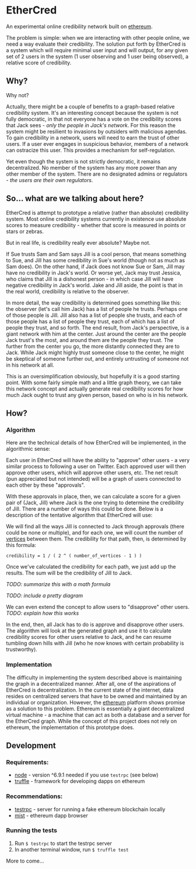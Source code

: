 # EtherCred

An experimental online credibility network built on [ethereum](https://www.ethereum.org/).

The problem is simple: when we are interacting with other people online, we need a way evaluate their credibility. The solution put forth by EtherCred is a system which will require minimal user input and will output, for any given set of 2 users in the system (1 user observing and 1 user being observed), a relative score of credibility.

## Why?

Why not?

Actually, there might be a couple of benefits to a graph-based relative credibility system. It's an interesting concept because the system is not fully democratic, in that not everyone has a vote on the credibility scores that Jack sees - *only the people in Jack's network*. For this reason the system might be resilient to invasions by outsiders with malicious agendas. To gain credibility in a network, users will need to earn the trust of other users. If a user ever engages in suspicious behavior, members of a network can ostracize this user. This provides a mechanism for self-regulation.

Yet even though the system is not strictly democratic, it remains decentralized. No member of the system has any more power than any other member of the system. There are no designated admins or regulators - *the users are their own regulators*.

## So... what are we talking about here?

EtherCred is attempt to prototype a relative (rather than absolute) credibility system. Most online credibility systems currently in existence use absolute scores to measure credibility - whether that score is measured in points or stars or zebras.

But in real life, is credibility really ever absolute? Maybe not.

If Sue trusts Sam and Sam says Jill is a cool person, that means something to Sue, and Jill has some credibility in Sue's world (though not as much as Sam does). On the other hand, if Jack does not know Sue or Sam, Jill may have no credibility in Jack's world. Or worse yet, Jack may trust Jessica, who claims that Jill is a dishonest person - in which case Jill will have negative credibility in Jack's world. Jake and Jill aside, the point is that in the real world, credibility is relative to the observer.

In more detail, the way credibility is determined goes something like this: the observer (let's call him Jack) has a list of people he trusts. Perhaps one of those people is Jill. Jill also has a list of people she trusts, and each of those people has a list of people they trust, each of which has a list of people they trust, and so forth. The end result, from Jack's perspective, is a giant network with him at the center. Just around the center are the people Jack trust's the most, and around them are the people they trust. The further from the center you go, the more distantly connected they are to Jack. While Jack might highly trust someone close to the center, he might be skeptical of someone further out, and entirely untrusting of someone not in his network at all.

This is an oversimplification obviously, but hopefully it is a good starting point. With some fairly simple math and a little graph theory, we can take this network concept and actually generate real credibility scores for how much Jack ought to trust any given person, based on who is in his network.

## How?

### Algorithm

Here are the technical details of how EtherCred will be implemented, in the algorithmic sense:

Each user in EtherCred will have the ability to "approve" other users - a very similar process to following a user on Twitter. Each approved user will then approve other users, which will approve other users, etc. The net result (pun appreciated but not intended) will be a graph of users connected to each other by these "approvals".

With these approvals in place, then, we can calculate a score for a given pair of (Jack, Jill) where Jack is the one trying to determine the credibility of Jill. There are a number of ways this could be done. Below is a description of the tentative algorithm that EtherCred will use:

We will find all the ways Jill is connected to Jack through approvals (there could be none or multiple), and for each one, we will count the number of [vertices](https://en.wikipedia.org/wiki/Vertex_(graph_theory)) between them. The credibility for that path, then, is determined by this formula:

`credibility = 1 / ( 2 ^ ( number_of_vertices - 1 ) )`

Once we've calculated the credibility for each path, we just add up the results. The sum will be the credibility of Jill to Jack.

*TODO: summarize this with a math formula*

*TODO: include a pretty diagram*

We can even extend the concept to allow users to "disapprove" other users. *TODO: explain how this works*

In the end, then, all Jack has to do is approve and disapprove other users. The algorithm will look at the generated graph and use it to calculate credibility scores for other users relative to Jack, and he can resume tumbling down hills with Jill (who he now knows with certain probability is trustworthy).

### Implementation

The difficulty in implementing the system described above is maintaining the graph in a decentralized manner. After all, one of the aspirations of EtherCred is decentralization. In the current state of the internet, data resides on centralized servers that have to be owned and maintained by an individual or organization. However, the [ethereum](https://www.ethereum.org/) platform shows promise as a solution to this problem. Ethereum is essentially a giant decentralized virtual machine - a machine that can act as both a database and a server for the EtherCred graph. While the concept of this project does not rely on ethereum, the implementation of this prototype does.

## Development

### Requirements:
- [node](https://github.com/nodejs/node) - version ^6.9.1 needed if you use `testrpc` (see below)
- [truffle](https://github.com/ConsenSys/truffle) - framework for developing dapps on ethereum

### Recommendations:
- [testrpc](https://github.com/ethereumjs/testrpc) - server for running a fake ethereum blockchain locally
- [mist](https://github.com/ethereum/mist) - ethereum dapp browser

### Running the tests
1. Run `$ testrpc` to start the testrpc server
2. In another terminal window, run `$ truffle test`

More to come...
